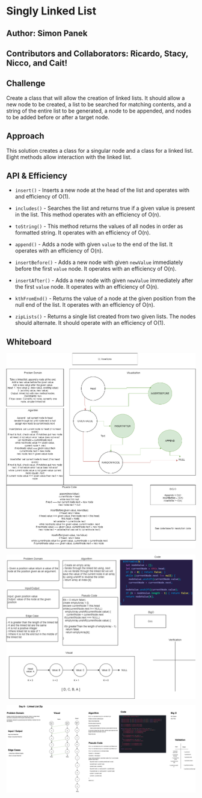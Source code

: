 # Singly Linked List

## Author: Simon Panek

## Contributors and Collaborators: Ricardo, Stacy, Nicco, and Cait!

## Challenge

Create a class that will allow the creation of linked lists. It should allow a new node to be created, a list to be searched for matching contents, and a string of the entire list to be generated, a node to be appended, and nodes to be added before or after a target node.

## Approach

This solution creates a class for a singular node and a class for a linked list. Eight methods allow interaction with the linked list.

## API & Efficiency

- `insert()` - Inserts a new node at the head of the list and operates with and efficiency of O(1).

- `includes()` - Searches the list and returns true if a given value is present in the list. This method operates with an efficiency of O(n).

- `toString()` - This method returns the values of all nodes in order as formatted string. It operates with an efficiency of O(n).

- `append()` - Adds a node with given `value` to the end of the list. It operates with an efficiency of O(n).

- `insertBefore()` - Adds a new node with given `newValue` immediately before the first `value` node. It operates with an efficiency of O(n).

- `insertAfter()` - Adds a new node with given `newValue` immediately after the first `value` node. It operates with an efficiency of O(n).

- `kthFromEnd()` - Returns the value of a node at the given position from the null end of the list. It operates with an efficiency of O(n).

- `zipLists()` - Returns a single list created from two given lists. The nodes should alternate. It should operate with an efficiency of O(1).

## Whiteboard

![Whiteboard Image Day 6](codechallenge06.png)

![Whiteboard Image Day 7](k-th-valuefromtheend.png)

![Whiteboard Image Day 8](401-cc-08-whiteboard.png)
